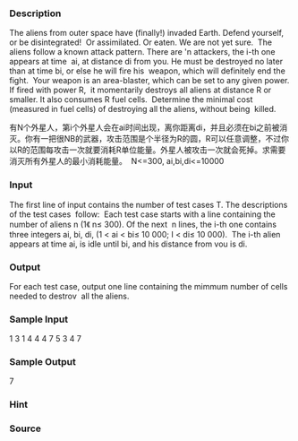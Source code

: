 
### Description
The aliens from outer space have (finally!) invaded Earth. Defend yourself, or be disintegrated! 
Or assimilated. Or eaten. We are not yet sure. 
The aliens follow a known attack pattern. There are 'n attackers, the i-th one appears at time 
ai, at distance di from you. He must be destroyed no later than at time bi, or else he will fire his 
weapon, which will definitely end the fight. 
Your weapon is an area-blaster, which can be set to any given power. If fired with power R, 
it momentarily destroys all aliens at distance R or smaller. It also consumes R fuel cells. 
Determine the minimal cost (measured in fuel cells) of destroying all the aliens, without being 
killed. 

有N个外星人，第i个外星人会在ai时间出现，离你距离di，并且必须在bi之前被消灭。你有一把很NB的武器，攻击范围是个半径为R的圆，R可以任意调整，不过你以R的范围每攻击一次就要消耗R单位能量。外星人被攻击一次就会死掉。求需要消灭所有外星人的最小消耗能量。 
N<=300, ai,bi,di<=10000 


### Input
The first line of input contains the number of test cases T. The descriptions of the test cases 
follow: 
Each test case starts with a line containing the number of aliens n (1《 n≤ 300). Of the next 
n lines, the i-th one contains three integers ai, bi, di, (1 < ai < bi≤ 10 000; I < di≤ 10 000). 
The i-th alien appears at time ai, is idle until bi, and his distance from vou is di. 


### Output
For each test case, output one line containing the mimmum number of cells needed to destrov 
all the aliens.


### Sample Input
1
3
1 4 4
4 7 5
3 4 7
### Sample Output
7
### Hint

### Source
